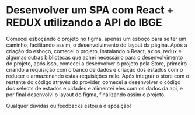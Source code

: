 <h1> Desenvolver um SPA com React + REDUX utilizando a API do IBGE </h1>

Comecei esboçando o projeto no figma, apenas um esboço para se ter um caminho, facilitando assim, o desenvolvimento do layout da página. Após a criação do esboço, comecei o projeto, instalando o React, axios, redux e algumas outras bibliotecas que achei necessário para o desenvolvimento do projeto, após isso, comecei a desenvolver o projeto pela Store, primeiro criando a requisição com o banco de dados e criação dos estados com o reducer e armazenando estas requisições nele. Após integrar o store com o restante do código através do provider, comecei a desenvolver o código dos selects de estados e cidades e alimentei eles com os dados da api, e por final desenvolvi o layout do figma, finalizando assim o projeto.

Qualquer dúvidas ou feedbacks estou a disposição!
